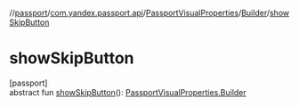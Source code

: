 //[passport](../../../../index.md)/[com.yandex.passport.api](../../index.md)/[PassportVisualProperties](../index.md)/[Builder](index.md)/[showSkipButton](show-skip-button.md)

# showSkipButton

[passport]\
abstract fun [showSkipButton](show-skip-button.md)(): [PassportVisualProperties.Builder](index.md)

